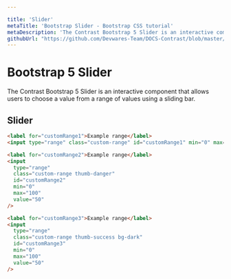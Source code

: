 ```yaml
---

title: 'Slider'
metaTitle: 'Bootstrap Slider - Bootstrap CSS tutorial'
metaDescription: 'The Contrast Bootstrap 5 Slider is an interactive component that allows users to choose a value from a range of values using a sliding bar.'
githubUrl: "https://github.com/Devwares-Team/DOCS-Contrast/blob/master/content/contrast/javascript/components/slider.md"
---
```

# Bootstrap 5 Slider

The Contrast Bootstrap 5 Slider is an interactive component that allows users to choose a value from a range of values using a sliding bar.

## Slider

<Slider1/>

```html
<label for="customRange1">Example range</label>
<input type="range" class="custom-range" id="customRange1" min="0" max="100" value="50" />

<label for="customRange2">Example range</label>
<input
  type="range"
  class="custom-range thumb-danger"
  id="customRange2"
  min="0"
  max="100"
  value="50"
/>

<label for="customRange3">Example range</label>
<input
  type="range"
  class="custom-range thumb-success bg-dark"
  id="customRange3"
  min="0"
  max="100"
  value="50"
/>
```
